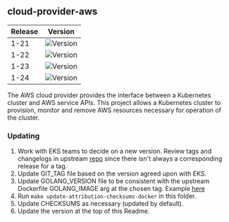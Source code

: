 ## **cloud-provider-aws**
| Release | Version                                                      |
|---------|--------------------------------------------------------------|
| 1-21    | ![Version](https://img.shields.io/badge/version-v1.21.5-blue) |
| 1-22    | ![Version](https://img.shields.io/badge/version-v1.22.6-blue) |
| 1-23    | ![Version](https://img.shields.io/badge/version-v1.23.5-blue) |
| 1-24    | ![Version](https://img.shields.io/badge/version-v1.24.2-blue) |

The AWS cloud provider provides the interface between a Kubernetes cluster and AWS service APIs. This project allows a Kubernetes cluster to provision, monitor and remove AWS resources necessary for operation of the cluster. 

### Updating
1. Work with EKS teams to decide on a new version. Review tags and changelogs in upstream [repo](https://github.com/kubernetes/cloud-provider-aws) since there isn't always a corresponding release for a tag.
2. Update GIT_TAG file based on the version agreed upon with EKS.
3. Update GOLANG_VERSION file to be consistent with the upstream Dockerfile GOLANG_IMAGE arg at the chosen tag. Example [here](https://github.com/kubernetes/cloud-provider-aws/blob/master/Dockerfile#L17)
4. Run `make update-attribution-checksums-docker` in this folder.
5. Update CHECKSUMS as necessary (updated by default).
6. Update the version at the top of this Readme.
